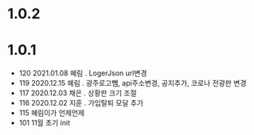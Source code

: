 # 1.0.2

# 1.0.1
- 120 2021.01.08 혜림 . LogerJson url변경
- 119 2020.12.15 혜림 . 광주로고뺌, api주소변경, 공지추가, 코로나 전광판 변경
- 117 2020.12.03 채은 . 상황판 크기 조절
- 116 2020.12.02 지훈 . 가입탈퇴 모달 추가
- 115 혜림이가 언제언제
- 101 11월 초기 init